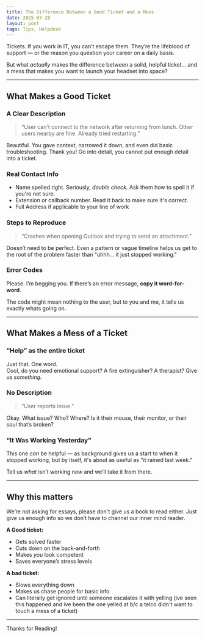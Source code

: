 ```yaml
---
title: The Difference Between a Good Ticket and a Mess
date: 2025-07-28
layout: post
tags: Tips, Helpdesk
---
```


Tickets. If you work in IT, you can’t escape them. They’re the lifeblood of support — or the reason you question your career on a daily basis.

But what *actually* makes the difference between a solid, helpful ticket… and a mess that makes you want to launch your headset into space?

---

## What Makes a **Good** Ticket

### A Clear Description  
> “User can't connect to the network after returning from lunch. Other users nearby are fine. Already tried restarting.”

Beautiful. You gave context, narrowed it down, and even did basic troubleshooting. Thank you! 
Go into detail, you cannot put enough detail into a ticket. 

### Real Contact Info  
- Name spelled right. Seriously, *double check.* Ask them how to spell it if you're not sure.  
- Extension or callback number. Read it back to make sure it's correct.  
- Full Address if applicable to your line of work

### Steps to Reproduce
> “Crashes when opening Outlook and trying to send an attachment.”

Doesn’t need to be perfect. Even a pattern or vague timeline helps us get to the root of the problem faster than "uhhh... it just stopped working."

### Error Codes  
Please. I’m begging you. If there’s an error message, **copy it word-for-word**.

The code might mean nothing to the user, but to you and me, it tells us exactly whats going on. 

---

## What Makes a **Mess** of a Ticket

### “Help”  as the entire ticket 
Just that. One word.  
Cool, do you need emotional support? A fire extinguisher? A therapist? Give us *something.*

### No Description  
> “User reports issue.”

Okay. What issue? Who? Where? Is it their mouse, their monitor, or their soul that’s broken?

### “It Was Working Yesterday”  
This one *can* be helpful — as background gives us a start to when it stopped working, but by itself, it's about as useful as "it rained last week."  

Tell us *what* isn’t working *now* and we’ll take it from there. 

---

## Why this matters

We’re not asking for essays, please don't give us a book to read either. Just give us enough info so we don’t have to channel our inner mind reader.

**A Good ticket:**
- Gets solved faster  
- Cuts down on the back-and-forth  
- Makes *you* look competent  
- Saves everyone’s stress levels

**A bad ticket:**
- Slows everything down  
- Makes us chase people for basic info  
- Can literally get ignored until someone escalates it with yelling (ive seen this happened and ive been the one yelled at b/c a telco didn't want to touch a mess of a ticket)

---
Thanks for Reading!  

